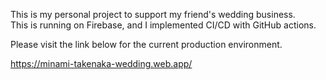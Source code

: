 This is my personal project to support my friend's wedding business.<br>
This is running on Firebase, and I implemented CI/CD with GitHub actions.

Please visit the link below for the current production environment.

https://minami-takenaka-wedding.web.app/

